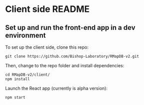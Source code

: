 # Client side README

## Set up and run the front-end app in a dev environment

To set up the client side, clone this repo:

```shell
git clone https://github.com/Bishop-Laboratory/RMapDB-v2.git
```

Then, change to the repo folder and install dependencies:

```shell
cd RMapDB-v2/client/
npm install
```

Launch the React app (currently is alpha version):

```shell
npm start
```

